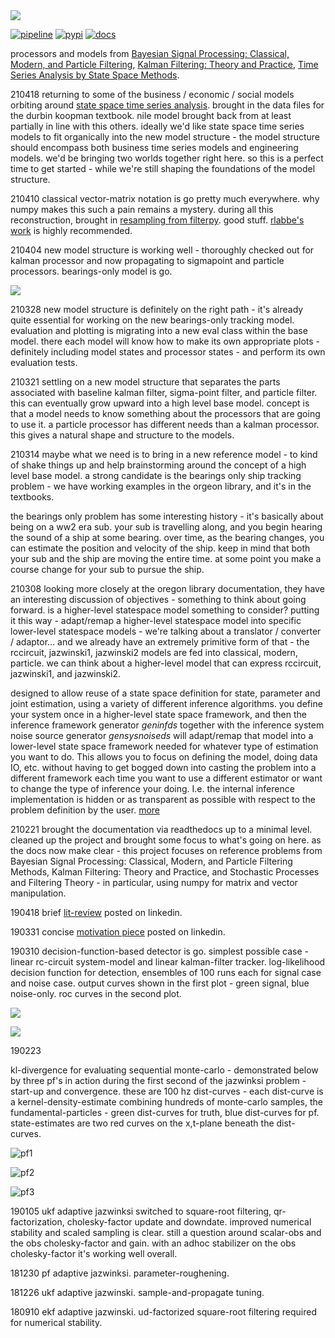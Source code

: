 <img src="https://gitlab.com/noahhsmith/statespace/raw/master/docs/images/pf2-small.png"/>

[![pipeline](https://gitlab.com/noahhsmith/starid/badges/master/pipeline.svg)](https://gitlab.com/noahhsmith/statespace/pipelines)
[![pypi](https://img.shields.io/badge/pypi-latest-brightgreen.svg)](https://pypi.org/project/statespace/)
[![docs](https://readthedocs.org/projects/statespace/badge/?version=latest)](https://statespace.readthedocs.io/en/latest/?badge=latest)

processors and models from [Bayesian Signal Processing: Classical, Modern, and Particle Filtering](http://a.co/gp4upXd), [Kalman Filtering: Theory and Practice](http://a.co/6hAa35c), [Time Series Analysis by State Space Methods](http://ssfpack.com/DKbook.html).

210418 returning to some of the business / economic / social models orbiting around [state space time series analysis](http://ssfpack.com/DKbook.html). brought in the data files for the durbin koopman textbook. nile model brought back from at least partially in line with this others. ideally we'd like state space time series models to fit organically into the new model structure - the model structure should encompass both business time series models and engineering models. we'd be bringing two worlds together right here. so this is a perfect time to get started - while we're still shaping the foundations of the model structure. 

210410 classical vector-matrix notation is go pretty much everywhere. why numpy makes this such a pain remains a mystery. during all this reconstruction, brought in [resampling from filterpy](https://filterpy.readthedocs.io/en/latest/monte_carlo/resampling.html). good stuff. [rlabbe's work](https://github.com/rlabbe/Kalman-and-Bayesian-Filters-in-Python/blob/master/12-Particle-Filters.ipynb) is highly recommended.

210404 new model structure is working well - thoroughly checked out for kalman processor and now propagating to sigmapoint and particle processors. bearings-only model is go.

![](https://gitlab.com/noahhsmith/statespace/raw/master/docs/images/bearingsonly.png)

210328 new model structure is definitely on the right path - it's already quite essential for working on the new bearings-only tracking model. evaluation and plotting is migrating into a new eval class within the base model. there each model will know how to make its own appropriate plots - definitely including model states and processor states - and perform its own evaluation tests. 

210321 settling on a new model structure that separates the parts associated with baseline kalman filter, sigma-point filter, and particle filter. this can eventually grow upward into a high level base model. concept is that a model needs to know something about the processors that are going to use it. a particle processor has different needs than a kalman processor. this gives a natural shape and structure to the models.

210314 maybe what we need is to bring in a new reference model - to kind of shake things up and help brainstorming around the concept of a high level base model. a strong candidate is the bearings only ship tracking problem - we have working examples in the orgeon library, and it's in the textbooks.

the bearings only problem has some interesting history - it's basically about being on a ww2 era sub. your sub is travelling along, and you begin hearing the sound of a ship at some bearing. over time, as the bearing changes, you can estimate the position and velocity of the ship. keep in mind that both your sub and the ship are moving the entire time. at some point you make a course change for your sub to pursue the ship.

210308 looking more closely at the oregon library documentation, they have an interesting discussion of objectives - something to think about going forward. is a higher-level statespace model something to consider? putting it this way - adapt/remap a higher-level statespace model into specific lower-level statespace models - we're talking about a translator / converter / adaptor... and we already have an extremely primitive form of that - the rccircuit, jazwinski1, jazwinski2 models are fed into classical, modern, particle. we can think about a higher-level model that can express rccircuit, jazwinski1, and jazwinski2.

designed to allow reuse of a state space definition for state, parameter and joint estimation, using a variety of different inference algorithms. you define your system once in a higher-level state space framework, and then the inference framework generator *geninfds* together with the inference system noise source generator *gensysnoiseds* will adapt/remap that model into a lower-level state space framework needed for whatever type of estimation you want to do. This allows you to focus on defining the model, doing data IO, etc. without having to get bogged down into casting the problem into a different framework each time you want to use a different estimator or want to change the type of inference your doing. I.e. the internal inference implementation is hidden or as transparent as possible with respect to the problem definition by the user. [more](https://gitlab.com/noahhsmith/statespace/-/tree/master/docs/liboregon)

210221 brought the documentation via readthedocs up to a minimal level. cleaned up the project and brought some focus to what's going on here. as the docs now make clear - this project focuses on reference problems from Bayesian Signal Processing: Classical, Modern, and Particle Filtering Methods, Kalman Filtering: Theory and Practice, and Stochastic Processes and Filtering Theory - in particular, using numpy for matrix and vector manipulation.

190418 brief [lit-review](https://www.linkedin.com/pulse/google-state-space-noah-smith/) posted on linkedin.

190331 concise [motivation piece](https://www.linkedin.com/pulse/shape-uncertainty-noah-smith/) posted on linkedin.

190310 decision-function-based detector is go. simplest possible case - linear rc-circuit system-model and linear kalman-filter tracker. log-likelihood decision function for detection, ensembles of 100 runs each for signal case and noise case. output curves shown in the first plot - green signal, blue noise-only. roc curves in the second plot. 

![](https://gitlab.com/noahhsmith/statespace/raw/master/docs/images/rccircdecfuncs.png)
 
![](https://gitlab.com/noahhsmith/statespace/raw/master/docs/images/rccircroc.png)

<a name="190223">190223</a>

kl-divergence for evaluating sequential monte-carlo - demonstrated below by three pf's in action during the first second of the jazwinksi problem - start-up and convergence. these are 100 hz dist-curves - each dist-curve is a kernel-density-estimate combining hundreds of monte-carlo samples, the fundamental-particles - green dist-curves for truth, blue dist-curves for pf. state-estimates are two red curves on the x,t-plane beneath the dist-curves.

![pf1](https://gitlab.com/noahhsmith/statespace/raw/master/docs/images/pf1.png)

![pf2](https://gitlab.com/noahhsmith/statespace/raw/master/docs/images/pf2.png)

![pf3](https://gitlab.com/noahhsmith/statespace/raw/master/docs/images/pf3.png)

190105 ukf adaptive jazwinksi switched to square-root filtering, qr-factorization, cholesky-factor update and downdate. improved numerical stability and scaled sampling is clear. still a question around scalar-obs and the obs cholesky-factor and gain. with an adhoc stabilizer on the obs cholesky-factor it's working well overall.

181230 pf adaptive jazwinksi. parameter-roughening.

181226 ukf adaptive jazwinski. sample-and-propagate tuning.

180910 ekf adaptive jazwinski. ud-factorized square-root filtering required for numerical stability.

    